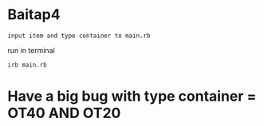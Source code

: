 # Baitap4
``` 
input item and type container to main.rb
```
run in terminal 
```
irb main.rb 
```
# Have a big bug with type container = OT40 AND OT20 
